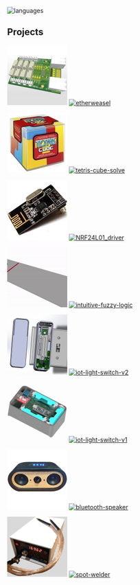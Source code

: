 <!--
### Hi there 👋

**jarpoole/jarpoole** is a ✨ _special_ ✨ repository because its `README.md` (this file) appears on your GitHub profile.

Here are some ideas to get you started:

- 🔭 I’m currently working on ...
- 🌱 I’m currently learning ...
- 👯 I’m looking to collaborate on ...
- 🤔 I’m looking for help with ...
- 💬 Ask me about ...
- 📫 How to reach me: ...
- 😄 Pronouns: ...
- ⚡ Fun fact: ...
-->

![languages](https://github-readme-stats-jarpoole.vercel.app/api/top-langs/?username=jarpoole&layout=compact&langs_count=8)

## Projects

![thumbnail](./thumbnails/etherweasel.png) [![etherweasel](https://github-readme-stats-jarpoole.vercel.app/api/pin/?username=jarpoole&repo=etherweasel)](https://github.com/jarpoole/etherweasel)

![thumbnail](./thumbnails/tetris-cube-solve.jpg) [![tetris-cube-solve](https://github-readme-stats-jarpoole.vercel.app/api/pin/?username=jarpoole&repo=tetris-cube-solve)](https://github.com/jarpoole/tetris-cube-solve)

![thumbnail](./thumbnails/NRF24L01_driver.jpg) [![NRF24L01_driver](https://github-readme-stats-jarpoole.vercel.app/api/pin/?username=jarpoole&repo=NRF24L01_driver)](https://github.com/jarpoole/NRF24L01_driver)

![thumbnail](./thumbnails/intuitive-fuzzy-logic.gif) [![intuitive-fuzzy-logic](https://github-readme-stats-jarpoole.vercel.app/api/pin/?username=jarpoole&repo=intuitive-fuzzy-logic)](https://github.com/jarpoole/intuitive-fuzzy-logic)

![thumbnail](./thumbnails/iot-light-switch-v2.png) [![iot-light-switch-v2](https://github-readme-stats-jarpoole.vercel.app/api/pin/?username=jarpoole&repo=iot-light-switch-v2)](https://github.com/jarpoole/iot-light-switch-v2)

![thumbnail](./thumbnails/iot-light-switch-v1.png) [![iot-light-switch-v1](https://github-readme-stats-jarpoole.vercel.app/api/pin/?username=jarpoole&repo=iot-light-switch-v1)](https://github.com/jarpoole/iot-light-switch-v1)

![thumbnail](./thumbnails/bluetooth-speaker.png) [![bluetooth-speaker](https://github-readme-stats-jarpoole.vercel.app/api/pin/?username=jarpoole&repo=bluetooth-speaker)](https://github.com/jarpoole/bluetooth-speaker)

![thumbnail](./thumbnails/spot-welder.png) [![spot-welder](https://github-readme-stats-jarpoole.vercel.app/api/pin/?username=jarpoole&repo=spot-welder)](https://github.com/jarpoole/spot-welder)
